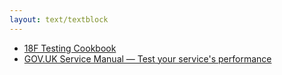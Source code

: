 ```yaml
---
layout: text/textblock
---
```

- [18F Testing Cookbook](https://testing-cookbook.18f.gov)
- [GOV.UK Service Manual — Test your service's performance](https://www.gov.uk/service-manual/technology/test-your-services-performance)
